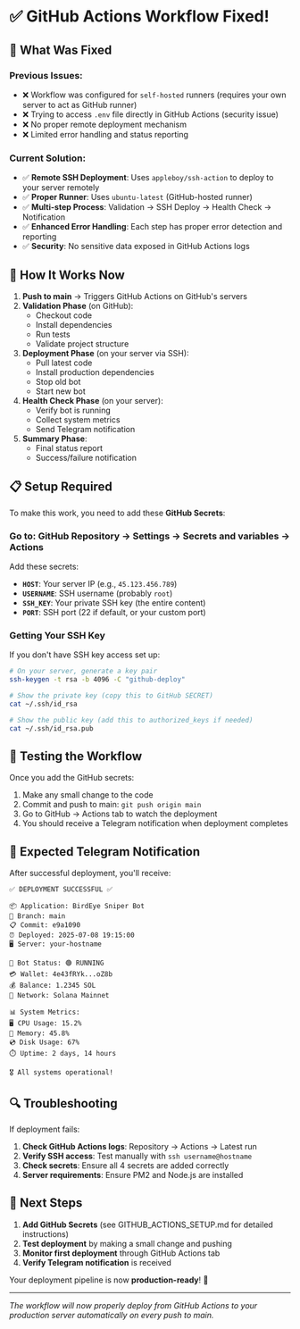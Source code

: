# ✅ GitHub Actions Workflow Fixed!

## 🔧 What Was Fixed

### Previous Issues:
- ❌ Workflow was configured for `self-hosted` runners (requires your own server to act as GitHub runner)
- ❌ Trying to access `.env` file directly in GitHub Actions (security issue)
- ❌ No proper remote deployment mechanism
- ❌ Limited error handling and status reporting

### Current Solution:
- ✅ **Remote SSH Deployment**: Uses `appleboy/ssh-action` to deploy to your server remotely
- ✅ **Proper Runner**: Uses `ubuntu-latest` (GitHub-hosted runner)
- ✅ **Multi-step Process**: Validation → SSH Deploy → Health Check → Notification
- ✅ **Enhanced Error Handling**: Each step has proper error detection and reporting
- ✅ **Security**: No sensitive data exposed in GitHub Actions logs

## 🚀 How It Works Now

1. **Push to main** → Triggers GitHub Actions on GitHub's servers
2. **Validation Phase** (on GitHub):
   - Checkout code
   - Install dependencies  
   - Run tests
   - Validate project structure
3. **Deployment Phase** (on your server via SSH):
   - Pull latest code
   - Install production dependencies
   - Stop old bot
   - Start new bot
4. **Health Check Phase** (on your server):
   - Verify bot is running
   - Collect system metrics
   - Send Telegram notification
5. **Summary Phase**:
   - Final status report
   - Success/failure notification

## 📋 Setup Required

To make this work, you need to add these **GitHub Secrets**:

### Go to: GitHub Repository → Settings → Secrets and variables → Actions

Add these secrets:
- **`HOST`**: Your server IP (e.g., `45.123.456.789`)
- **`USERNAME`**: SSH username (probably `root`)
- **`SSH_KEY`**: Your private SSH key (the entire content)
- **`PORT`**: SSH port (22 if default, or your custom port)

### Getting Your SSH Key

If you don't have SSH key access set up:

```bash
# On your server, generate a key pair
ssh-keygen -t rsa -b 4096 -C "github-deploy"

# Show the private key (copy this to GitHub SECRET)
cat ~/.ssh/id_rsa

# Show the public key (add this to authorized_keys if needed)
cat ~/.ssh/id_rsa.pub
```

## 🧪 Testing the Workflow

Once you add the GitHub secrets:

1. Make any small change to the code
2. Commit and push to main: `git push origin main`
3. Go to GitHub → Actions tab to watch the deployment
4. You should receive a Telegram notification when deployment completes

## 📱 Expected Telegram Notification

After successful deployment, you'll receive:

```
✅ DEPLOYMENT SUCCESSFUL ✅

📦 Application: BirdEye Sniper Bot
🎯 Branch: main
📋 Commit: e9a1090
⏰ Deployed: 2025-07-08 19:15:00
🖥️ Server: your-hostname

🤖 Bot Status: 🟢 RUNNING
💳 Wallet: 4e43fRYk...oZ8b
💰 Balance: 1.2345 SOL
📡 Network: Solana Mainnet

📊 System Metrics:
🖥️ CPU Usage: 15.2%
💾 Memory: 45.8%
💿 Disk Usage: 67%
⏱️ Uptime: 2 days, 14 hours

🎖️ All systems operational!
```

## 🔍 Troubleshooting

If deployment fails:

1. **Check GitHub Actions logs**: Repository → Actions → Latest run
2. **Verify SSH access**: Test manually with `ssh username@hostname`
3. **Check secrets**: Ensure all 4 secrets are added correctly
4. **Server requirements**: Ensure PM2 and Node.js are installed

## 🎯 Next Steps

1. **Add GitHub Secrets** (see GITHUB_ACTIONS_SETUP.md for detailed instructions)
2. **Test deployment** by making a small change and pushing
3. **Monitor first deployment** through GitHub Actions tab
4. **Verify Telegram notification** is received

Your deployment pipeline is now **production-ready**! 🚀

---

*The workflow will now properly deploy from GitHub Actions to your production server automatically on every push to main.*
